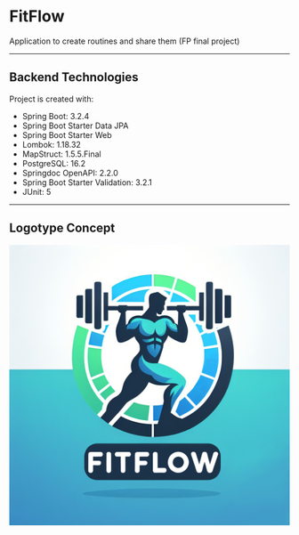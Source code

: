# FitFlow
Application to create routines and share them (FP final project)
____________________________________________________________________________________
## Backend Technologies
Project is created with:

* Spring Boot: 3.2.4
* Spring Boot Starter Data JPA
* Spring Boot Starter Web
* Lombok: 1.18.32
* MapStruct: 1.5.5.Final
* PostgreSQL: 16.2
* Springdoc OpenAPI: 2.2.0
* Spring Boot Starter Validation: 3.2.1
* JUnit: 5
____________________________________________________________________________________
## Logotype Concept
![FitFLowLogo](./images/FitFlowLogo.png)
